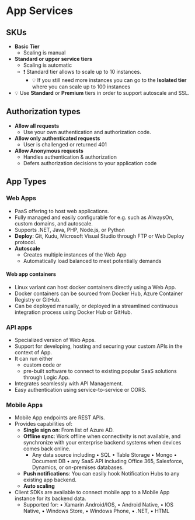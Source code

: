 # App Services

## SKUs

- **Basic Tier**
  - Scaling is manual
- **Standard or upper service tiers**
  - Scaling is automatic
  - ❗ Standard tier allows to scale up to 10 instances.
    - 💡 If you still need more instances you can go to the **Isolated tier** where you can scale up to 100 instances
- 💡 Use **Standard** or **Premium** tiers in order to support autoscale and SSL.

## Authorization types

- **Allow all requests**
  - Use your own authentication and authorization code.
- **Allow only authenticated requests**
  - User is challenged or returned 401
- **Allow Anonymous requests**
  - Handles authentication & authorization
  - Defers authorization decisions to your application code

## App Types

### Web Apps

- PaaS offering to host web applications.
- Fully managed and easily configurable for e.g. such as AlwaysOn, custom domains, and autoscale.
- Supports .NET, Java, PHP, Node.js, or Python
- **Deploy**: Git, Kudu, Microsoft Visual Studio through FTP or Web Deploy protocol.
- **Autoscale**
  - Creates multiple instances of the Web App
  - Automatically load balanced to meet potentially demands

#### Web app containers

- Linux variant can host docker containers directly using a Web App.
- Docker containers can be sourced from Docker Hub, Azure Container Registry or GitHub.
- Can be deployed manually, or deployed in a streamlined continuous integration process using Docker Hub or GitHub.

### API apps

- Specialized version of Web Apps.
- Support for developing, hosting and securing your custom APIs in the context of App.
- It can run either
  - custom code or
  - pre-built software to connect to existing popular SaaS solutions through Logic App.
- Integrates seamlessly with API Management.
- Easy authentication using service-to-service or CORS.

### Mobile Apps

- Mobile App endpoints are REST APIs.
- Provides capabilities of:
  - **Single sign on**: From list of Azure AD.
  - **Offline sync**: Work offline when connectivity is not available, and synchronize with your enterprise backend systems when devices comes back online.
    - Any data source including • SQL • Table Storage • Mongo • Document DB • any SaaS API including Office 365, Salesforce, Dynamics, or on-premises databases.
  - **Push notifications**: You can easily hook Notification Hubs to any existing app backend.
  - **Auto scaling**
- Client SDKs are available to connect mobile app to a Mobile App instance for its backend data.
  - Supported for: • Xamarin Android/IOS, • Android Native, • IOS Native, • Windows Store, • Windows Phone, • .NET, • HTML
